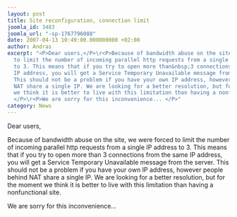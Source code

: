 ```yaml
---
layout: post
title: Site reconfiguration, connection limit
joomla_id: 3483
joomla_url: "-sp-1767796088"
date: 2007-04-13 10:49:00.000000000 +02:00
author: Andras
excerpt: "<P>Dear users,</P>\r<P>Because of bandwidth abuse on the site, we were forced
  to limit the number of incoming parallel http requests from a single IP address
  to 3. This means that if you try to open more than&nbsp;3 connections from the same
  IP address, you will get a Service Temporary Unavailable message from the server.
  This should not be a problem if you have your own IP address, however people behind
  NAT share a single IP. We are looking for a better resolution, but for the moment
  we think it is better to live with this limitation than having a nonfunctional site.
  </P>\r<P>We are sorry for this inconvenience... </P>"
category: News
---
```

<P>Dear users,</P>
<P>Because of bandwidth abuse on the site, we were forced to limit the number of incoming parallel http requests from a single IP address to 3. This means that if you try to open more than&nbsp;3 connections from the same IP address, you will get a Service Temporary Unavailable message from the server. This should not be a problem if you have your own IP address, however people behind NAT share a single IP. We are looking for a better resolution, but for the moment we think it is better to live with this limitation than having a nonfunctional site. </P>
<P>We are sorry for this inconvenience... </P>
